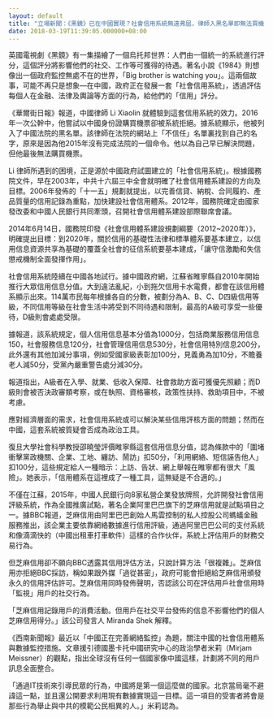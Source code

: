 ```yaml
---
layout: default
title: "立場新聞：《黑鏡》已在中國實現？社會信用系統無遠弗屆，律師入黑名單即無法買機票"
date: 2018-03-19T11:39:05.000000+08:00
---
```


英國電視劇《黑鏡》有一集描繪了一個烏托邦世界：人們由一個統一的系統進行評分，這個評分將影響他們的社交、工作等可獲得的待遇。著名小說《1984》則想像出一個政府監控無處不在的世界，「Big brother is watching you」。這兩個故事，可能不再只是想象—在中國，政府正在發展一套「社會信用系統」，透過評估每個人在金融、法律及輿論等方面的行為，給他們的「信用」評分。

《華爾街日報》報道，中國律師 Li Xiaolin 就體驗到這套信用系統的效力。2016年一次公幹中，他嘗試以中國身份證購買機票卻被系統拒絕。據系統顯示，他被列入了中國法院的黑名單。該律師在法院的網站上「不信任」名單裏找到自己的名字，原來是因為他2015年沒有完成法院的一個命令。他以為自己早已解決問題，但他最後無法購買機票。

Li 律師所遇到的困境，正是源於中國政府試圖建立的「社會信用系統」。根據國務院文件，早在2003年，中共十六屆三中全會就明確了社會信用體系建設的方向及目標。2006年發佈的「十一五」規劃就提出，以完善信貸、納稅、合同履約、產品質量的信用記錄為重點，加快建設社會信用體系。2012年，國務院確定由國家發改委和中國人民銀行共同牽頭，召開社會信用體系建設部際聯席會議。

2014年6月14日，國務院印發《社會信用體系建設規劃綱要（2012~2020年）》，明確提出目標：到2020年，關於信用的基礎性法律和標準體系要基本建立，以信用信息資源共享為基礎的覆蓋全社會的征信系統要基本建成，「讓守信激勵和失信懲戒機制全面發揮作用」。

社會信用系統陸續在中國各地試行。據中國政府網，江蘇省睢寧縣自2010年開始推行大眾信用信息分值。大到違法亂紀，小到拖欠信用卡水電費，都會在該信用體系顯示出來。114萬市民每年根據各自的分數，被劃分為A、B、C、D四級信用等級，不同信用等級在社會生活中將受到不同待遇和限制，最高的A級可享受一些優待，D級則會處處受限。

據報道，該系統規定，個人信用信息基本分值為1000分，包括商業服務信用信息150，社會服務信息120分，社會管理信用信息530分，社會信用特別信息200分，此外還有其他加減分事項，例如受國家級表彰加100分，見義勇為加10分，不贍養老人減50分，受黨內嚴重警告處分減30分。

報道指出，A級者在入學、就業、低收入保障、社會救助方面可獲優先照顧；而D級則會被否決政審類考察，或在執照、資格審核，政策性扶持、救助項目中，不被考慮。

應對經濟層面的需求，社會信用系統或可以解決某些信用評核方面的問題；然而在中國，這套系統被質疑會否成為政治工具。

復旦大學社會科學教授邵曉瑩評價睢寧縣這套信用信息分值，認為條款中的「圍堵衝擊黨政機關、企業、工地、纏訪、鬧訪」扣50分，「利用網絡、短信誣告他人」扣100分，這些規定給人一種暗示：上訪、告狀、網上舉報在睢寧都有很大「風險」。她表示，「信用體系在這裡成了一種工具，這無疑是不合適的。」

不僅在江蘇，2015年，中國人民銀行向8家私營企業發放牌照，允許開發社會信用評級系統，作為全國推廣試點，著名企業阿里巴巴旗下的芝麻信用就是試點項目之一。據BBC報道，芝麻信用由阿里巴巴創始人馬雲控制的私人控股公司螞蟻金融服務推出，該企業主要依靠網絡數據進行信用評級，通過阿里巴巴公司的支付系統和像滴滴快的（中國出租車打車軟件）這樣的合作伙伴，系統上評估用戶的財務交易行為。

但芝麻信用卻不願向BBC透露其信用評估方法，只說計算方法「很複雜」。芝麻信用亦拒絕BBC採訪，稱如果跟外媒「過從甚密」，政府可能會拒絕給芝麻信用頒發永久的信用評估許可。芝麻信用同時發佈聲明，否認該公司在評估用戶社會信用時「監視」用戶的社交行為。

「芝麻信用記錄用戶的消費活動。但用戶在社交平台發佈的信息不影響他們的個人芝麻信用得分。」該公司發言人 Miranda Shek 解釋。

《西南新聞報》最近以「中國正在完善網絡監控」為題，關注中國的社會信用體系與數據監控措施。文章援引德國墨卡托中國研究中心的政治學者米莉（Mirjam Meissner）的觀點，指出全球沒有任何一個國家像中國這樣，計劃將不同的用戶訊息全面整合。

「通過IT技術來引導民眾的行為，中國將是第一個這麼做的國家。北京當局毫不避諱這一點，並且還公開要求利用現有數據實現這一目標。這一項目的受害者將會是那些行為舉止與中共的模範公民相異的人。」米莉認為。

